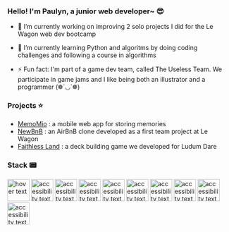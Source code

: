 ### Hello! I'm Paulyn, a junior web developer~ 😎


- 🔭 I’m currently working on improving 2 solo projects I did for the Le Wagon web dev bootcamp
- 🌱 I’m currently learning Python and algoritms by doing coding challenges and following a course in algorithms

- ⚡ Fun fact: I'm part of a game dev team, called The Useless Team. We participate in game jams and I like being both an illustrator and a programmer (❁´◡`❁)

### Projects ⭐
- [MemoMio](https://memomio.herokuapp.com/) : a mobile web app for storing memories
- [NewBnB](https://newbnb.herokuapp.com/) : an AirBnB clone developed as a first team project at Le Wagon
- [Faithless Land](https://ldjam.com/events/ludum-dare/47/faithless-land) : a deck building game we developed for Ludum Dare

### Stack 📟
<p align="left">
  <img src="https://github.com/yurijserrano/Github-Profile-Readme-Logos/blob/master/programming%20languages/ruby.svg" width="50" title="hover text">
  <img src="https://github.com/yurijserrano/Github-Profile-Readme-Logos/blob/master/programming%20languages/c%2B%2B.svg" width="50" alt="accessibility text">
  <img src="https://github.com/yurijserrano/Github-Profile-Readme-Logos/blob/master/programming%20languages/c.svg" width="50" alt="accessibility text">
  <img src="https://github.com/yurijserrano/Github-Profile-Readme-Logos/blob/master/programming%20languages/c%23.svg" width="50" alt="accessibility text">
  <img src="https://github.com/yurijserrano/Github-Profile-Readme-Logos/blob/master/programming%20languages/javascript.svg" width="50" alt="accessibility text">
  <img src="https://github.com/yurijserrano/Github-Profile-Readme-Logos/blob/master/programming%20languages/python.svg" width="50" alt="accessibility text">
  <img src="https://github.com/yurijserrano/Github-Profile-Readme-Logos/blob/master/others/html.svg" width="50" alt="accessibility text">
  <img src="https://github.com/yurijserrano/Github-Profile-Readme-Logos/blob/master/others/css.svg" width="50" alt="accessibility text">
  <img src="https://github.com/yurijserrano/Github-Profile-Readme-Logos/blob/master/frameworks/rails.svg" width="50" alt="accessibility text">
  <img src="https://github.com/yurijserrano/Github-Profile-Readme-Logos/blob/master/databases/postgresql.svg" width="50" alt="accessibility text">
</p>

